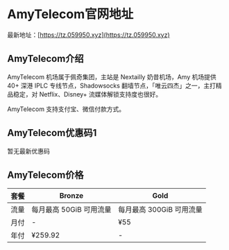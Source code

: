 # AmyTelecom官网地址

最新地址：[https://tz.059950.xyz](https://tz.059950.xyz)

## AmyTelecom介绍

AmyTelecom 机场属于佩奇集团，主站是 Nextailly 奶昔机场，Amy 机场提供 40+ 深港 IPLC 专线节点，Shadowsocks 翻墙节点，「唯云四杰」之一，主打精品稳定，对 Netflix、Disney+ 流媒体解锁支持度也很好。

AmyTelecom 支持支付宝、微信付款方式。

## AmyTelecom优惠码1

暂无最新优惠码

## AmyTelecom价格

|套餐|Bronze|Gold|
|----|----|----|
|流量|每月最高 50GiB 可用流量|每月最高 300GiB 可用流量|
|月付|-|¥55|
|年付|¥259.92|-|
